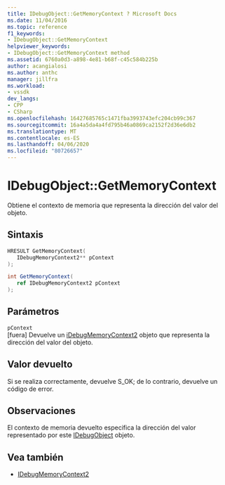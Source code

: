 ```yaml
---
title: IDebugObject::GetMemoryContext ? Microsoft Docs
ms.date: 11/04/2016
ms.topic: reference
f1_keywords:
- IDebugObject::GetMemoryContext
helpviewer_keywords:
- IDebugObject::GetMemoryContext method
ms.assetid: 6760a0d3-a898-4e81-b68f-c45c584b225b
author: acangialosi
ms.author: anthc
manager: jillfra
ms.workload:
- vssdk
dev_langs:
- CPP
- CSharp
ms.openlocfilehash: 16427685765c1471fba3993743efc204cb99c367
ms.sourcegitcommit: 16a4a5da4a4fd795b46a0869ca2152f2d36e6db2
ms.translationtype: MT
ms.contentlocale: es-ES
ms.lasthandoff: 04/06/2020
ms.locfileid: "80726657"
---
```

# <a name="idebugobjectgetmemorycontext"></a>IDebugObject::GetMemoryContext
Obtiene el contexto de memoria que representa la dirección del valor del objeto.

## <a name="syntax"></a>Sintaxis

```cpp
HRESULT GetMemoryContext( 
   IDebugMemoryContext2** pContext
);
```

```csharp
int GetMemoryContext(
   ref IDebugMemoryContext2 pContext
);
```

## <a name="parameters"></a>Parámetros
`pContext`\
[fuera] Devuelve un [iDebugMemoryContext2](../../../extensibility/debugger/reference/idebugmemorycontext2.md) objeto que representa la dirección del valor del objeto.

## <a name="return-value"></a>Valor devuelto
 Si se realiza correctamente, devuelve S_OK; de lo contrario, devuelve un código de error.

## <a name="remarks"></a>Observaciones
 El contexto de memoria devuelto especifica la dirección del valor representado por este [IDebugObject](../../../extensibility/debugger/reference/idebugobject.md) objeto.

## <a name="see-also"></a>Vea también
- [IDebugMemoryContext2](../../../extensibility/debugger/reference/idebugmemorycontext2.md)
